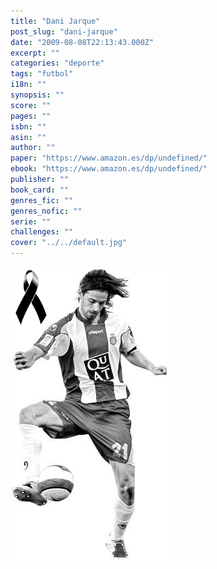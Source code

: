 ```yaml
---
title: "Dani Jarque"
post_slug: "dani-jarque"
date: "2009-08-08T22:13:43.000Z"
excerpt: ""
categories: "deporte"
tags: "futbol"
i18n: ""
synopsis: ""
score: ""
pages: ""
isbn: ""
asin: ""
author: ""
paper: "https://www.amazon.es/dp/undefined/"
ebook: "https://www.amazon.es/dp/undefined/"
publisher: ""
book_card: ""
genres_fic: ""
genres_nofic: ""
serie: ""
challenges: ""
cover: "../../default.jpg"
---
```


![dani-jarque-dep](images/dani-jarque-dep.png "dani-jarque-dep")
